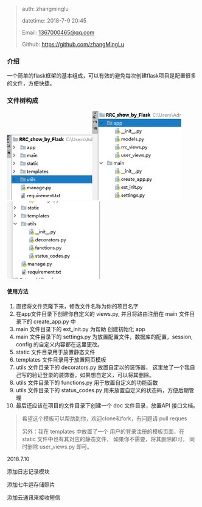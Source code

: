 >   auth: zhangminglu
>
>   datetime: 2018-7-9 20:45
>
>   Email: 1367000465@qq.com
>
>   Github: https://github.com/zhangMingLu



### 介绍



一个简单的flask框架的基本组成，可以有效的避免每次创建flask项目是配置很多的文件，方便快捷。



### 文件树构成

![53114032301](assets/1531140323012.png)![53114034790](assets/1531140347908.png)![53114038281](assets/1531140382811.png)





#### 使用方法

1.  直接将文件克隆下来，修改文件名称为你的项目名字
2.  在app文件目录下创建你自定义的 views.py, 并且将路由注册在 main  文件目录下的 create_app.py 中
3.  main 文件目录下的 ext_init.py 为帮助 创建初始化 app
4.  main 文件目录下的 settings.py 为放置配置文件，数据库的配置，session, config 的自定义内容都在这里更改。
5.  static 文件目录用于放置静态文件
6.  templates 文件目录用于放置网页模板
7.  utils 文件目录下的 decorators.py 放置自定以的装饰器， 这里放了一个我自己写的验证登录的装饰器，如果想自定义，可以将其删除。
8.  utils 文件目录下的 functions.py 用于放置自定义的功能函数
9.  utils 文件目录下的 status_codes.py 用来放置自定义的状态码，方便后期管理
10.  最后还应该在项目的文件目录下创建一个 doc 文件目录，放置API 接口文档。 



>   希望这个模板可以帮助到你，欢迎clone和fork，有问题请 pull reques 
>
>   另外：我在 templates 中放置了一个 用户的登录注册的模板页面，在 static 文件中也有其对应的静态文件， 如果你不需要，将其删除即可， 同时删除 user_views.py 即可。





2018.7.10 

添加日志记录模块

添加七牛运存储照片

添加云通讯来接收短信